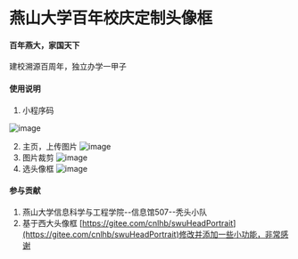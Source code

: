 # 燕山大学百年校庆定制头像框


#### 百年燕大，家国天下
建校溯源百周年，独立办学一甲子


#### 使用说明

1.  小程序码

![image](https://gitee.com/syh_turbo/ProfileMiniProgram/raw/master/Image/%E5%BE%AE%E4%BF%A1%E5%9B%BE%E7%89%87_20200906135703.jpg)

2.  主页，上传图片
![image](https://gitee.com/syh_turbo/ProfileMiniProgram/raw/master/Image/%E5%BE%AE%E4%BF%A1%E5%9B%BE%E7%89%87_20200906135550.jpg)
3.  图片裁剪
![image](https://gitee.com/syh_turbo/ProfileMiniProgram/raw/master/Image/%E5%BE%AE%E4%BF%A1%E5%9B%BE%E7%89%87_20200906135545.jpg)
4.  选头像框
![image](https://gitee.com/syh_turbo/ProfileMiniProgram/raw/master/Image/%E5%BE%AE%E4%BF%A1%E5%9B%BE%E7%89%87_20200906135538.jpg)

#### 参与贡献


1.  燕山大学信息科学与工程学院--信息馆507--秃头小队
2.  基于西大头像框 [https://gitee.com/cnlhb/swuHeadPortrait](https://gitee.com/cnlhb/swuHeadPortrait)修改并添加一些小功能，非常感谢


